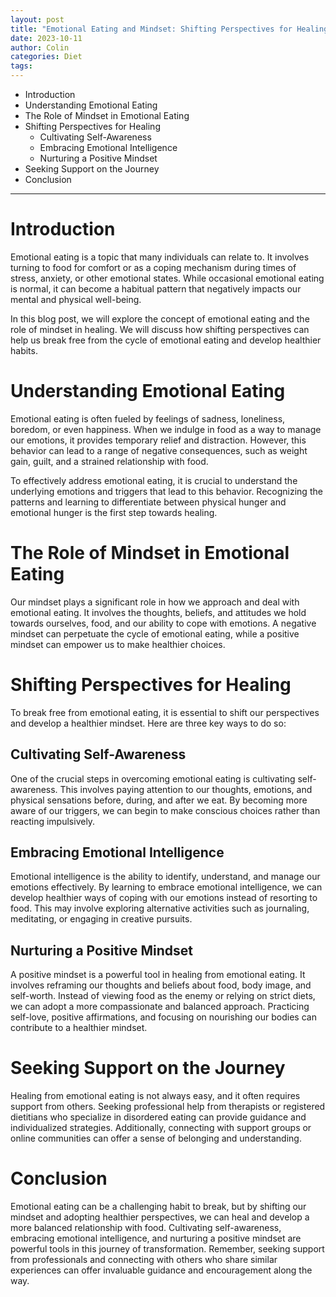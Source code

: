 ```yaml
---
layout: post
title: "Emotional Eating and Mindset: Shifting Perspectives for Healing"
date: 2023-10-11
author: Colin
categories: Diet
tags: 
---
```


- Introduction
- Understanding Emotional Eating
- The Role of Mindset in Emotional Eating
- Shifting Perspectives for Healing
    - Cultivating Self-Awareness
    - Embracing Emotional Intelligence
    - Nurturing a Positive Mindset
- Seeking Support on the Journey
- Conclusion

---

# Introduction

Emotional eating is a topic that many individuals can relate to. It involves turning to food for comfort or as a coping mechanism during times of stress, anxiety, or other emotional states. While occasional emotional eating is normal, it can become a habitual pattern that negatively impacts our mental and physical well-being.

In this blog post, we will explore the concept of emotional eating and the role of mindset in healing. We will discuss how shifting perspectives can help us break free from the cycle of emotional eating and develop healthier habits.

# Understanding Emotional Eating

Emotional eating is often fueled by feelings of sadness, loneliness, boredom, or even happiness. When we indulge in food as a way to manage our emotions, it provides temporary relief and distraction. However, this behavior can lead to a range of negative consequences, such as weight gain, guilt, and a strained relationship with food.

To effectively address emotional eating, it is crucial to understand the underlying emotions and triggers that lead to this behavior. Recognizing the patterns and learning to differentiate between physical hunger and emotional hunger is the first step towards healing.

# The Role of Mindset in Emotional Eating

Our mindset plays a significant role in how we approach and deal with emotional eating. It involves the thoughts, beliefs, and attitudes we hold towards ourselves, food, and our ability to cope with emotions. A negative mindset can perpetuate the cycle of emotional eating, while a positive mindset can empower us to make healthier choices.

# Shifting Perspectives for Healing

To break free from emotional eating, it is essential to shift our perspectives and develop a healthier mindset. Here are three key ways to do so:

## Cultivating Self-Awareness

One of the crucial steps in overcoming emotional eating is cultivating self-awareness. This involves paying attention to our thoughts, emotions, and physical sensations before, during, and after we eat. By becoming more aware of our triggers, we can begin to make conscious choices rather than reacting impulsively.

## Embracing Emotional Intelligence

Emotional intelligence is the ability to identify, understand, and manage our emotions effectively. By learning to embrace emotional intelligence, we can develop healthier ways of coping with our emotions instead of resorting to food. This may involve exploring alternative activities such as journaling, meditating, or engaging in creative pursuits.

## Nurturing a Positive Mindset

A positive mindset is a powerful tool in healing from emotional eating. It involves reframing our thoughts and beliefs about food, body image, and self-worth. Instead of viewing food as the enemy or relying on strict diets, we can adopt a more compassionate and balanced approach. Practicing self-love, positive affirmations, and focusing on nourishing our bodies can contribute to a healthier mindset.

# Seeking Support on the Journey

Healing from emotional eating is not always easy, and it often requires support from others. Seeking professional help from therapists or registered dietitians who specialize in disordered eating can provide guidance and individualized strategies. Additionally, connecting with support groups or online communities can offer a sense of belonging and understanding.

# Conclusion

Emotional eating can be a challenging habit to break, but by shifting our mindset and adopting healthier perspectives, we can heal and develop a more balanced relationship with food. Cultivating self-awareness, embracing emotional intelligence, and nurturing a positive mindset are powerful tools in this journey of transformation. Remember, seeking support from professionals and connecting with others who share similar experiences can offer invaluable guidance and encouragement along the way.